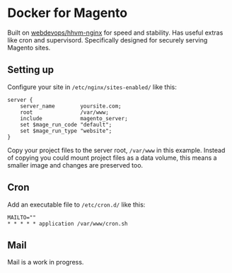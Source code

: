 Docker for Magento
==================

Built on [webdevops/hhvm-nginx](https://hub.docker.com/r/webdevops/hhvm-nginx/) for speed and stability.
Has useful extras like cron and supervisord.
Specifically designed for securely serving Magento sites.

Setting up
----------

Configure your site in `/etc/nginx/sites-enabled/` like this:

```
server {
    server_name        yoursite.com;
    root               /var/www;
    include            magento_server;
    set $mage_run_code "default";
    set $mage_run_type "website";
}
```

Copy your project files to the server root, `/var/www` in this example.
Instead of copying you could mount project files as a data volume,
this means a smaller image and changes are preserved too.

Cron
----

Add an executable file to `/etc/cron.d/` like this:

```
MAILTO=""
* * * * * application /var/www/cron.sh
```

Mail
----

Mail is a work in progress.
